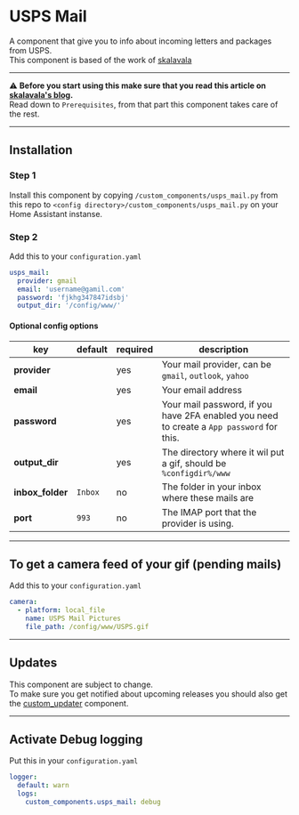 # USPS Mail

A component that give you to info about incoming letters and packages from USPS.\
This component is based of the work of [skalavala](https://github.com/skalavala)

***
⚠️ **Before you start using this make sure that you read this article on [skalavala's blog](https://skalavala.github.io/usps/).**\
Read down to `Prerequisites`, from that part this component takes care of the rest.
***

## Installation

### Step 1

Install this component by copying `/custom_components/usps_mail.py` from this repo to `<config directory>/custom_components/usps_mail.py` on your Home Assistant instanse.

### Step 2

Add this to your `configuration.yaml`

```yaml
usps_mail:
  provider: gmail
  email: 'username@gamil.com'
  password: 'fjkhg347847idsbj'
  output_dir: '/config/www/'
```

#### Optional config options

| key | default | required | description
| --- | --- | --- | ---
| **provider** | | yes | Your mail provider, can be `gmail`, `outlook`, `yahoo`
| **email** | | yes | Your email address
| **password** | | yes | Your mail password, if you have 2FA enabled you need to create a `App password` for this.
| **output_dir** | | yes | The directory where it wil put a gif, should be `%configdir%/www`
| **inbox_folder** | `Inbox` | no | The folder in your inbox where these mails are
| **port** | `993` | no | The IMAP port that the provider is using.

***

## To get a camera feed of your gif (pending mails)

Add this to your `configuration.yaml`

```yaml
camera:
  - platform: local_file
    name: USPS Mail Pictures
    file_path: /config/www/USPS.gif
```

***

## Updates

This component are subject to change.\
To make sure you get notified about upcoming releases you should also get the [custom_updater](https://github.com/custom-components/custom_updater) component.

***

## Activate Debug logging

Put this in your `configuration.yaml`

```yaml
logger:
  default: warn
  logs:
    custom_components.usps_mail: debug
```
